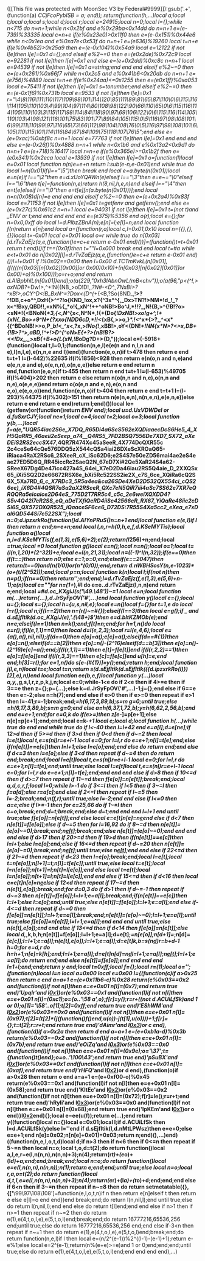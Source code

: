 ([[This file was protected with MoonSec V3 by Federal#9999]]):gsub('.+', (function(a) _CCjFcoPybISB = a; end)); return(function(h,...)local a;local t;local o;local s;local d;local r;local e=24915;local n=0;local l={};while n<715 do n=n+1;while n<0x2bf and e%0x29ba<0x14dd do n=n+1 e=(e-739)%33335 local c=n+e if(e%0x23e0)>0x11f0 then e=(e-0x151)%0x44e6 while n<0x1ea and e%0xa7e<0x53f do n=n+1 e=(e*636)%19260 local t=n+e if(e%0x4b52)>0x25a9 then e=(e-0x104)%0x54a9 local e=12122 if not l[e]then l[e]=0x1 d={};end elseif e%2~=0 then e=(e*0x2de)%0x72c9 local e=92281 if not l[e]then l[e]=0x1 end else e=(e+0x2dd)%0xc8c n=n+1 local e=94539 if not l[e]then l[e]=0x1 a=string;end end end elseif e%2~=0 then e=(e+0x261)%0x66f7 while n<0x2c5 and e%0x41b6<0x20db do n=n+1 e=(e*756)%4889 local t=n+e if(e%0x24aa)<=0x1255 then e=(e*0x1ff)%0xa053 local e=75411 if not l[e]then l[e]=0x1 s=tonumber;end elseif e%2~=0 then e=(e-0x1f6)%0x731b local e=9533 if not l[e]then l[e]=0x1 r="\4\8\116\111\110\117\109\98\101\114\120\85\111\89\81\65\87\110\0\6\115\116\114\105\110\103\4\99\104\97\114\80\108\98\122\90\66\110\65\0\6\115\116\114\105\110\103\3\115\117\98\114\84\118\90\97\69\106\122\0\6\115\116\114\105\110\103\4\98\121\116\101\75\83\101\77\89\84\105\115\0\5\116\97\98\108\101\6\99\111\110\99\97\116\65\73\66\112\98\104\108\76\0\5\116\97\98\108\101\6\105\110\115\101\114\116\84\67\84\109\75\118\107\76\5";end else e=(e+0xac)%0xbf8c n=n+1 local e=77763 if not l[e]then l[e]=0x1 end end end else e=(e-0x26f)%0x4888 n=n+1 while n<0x1b6 and e%0x13a2<0x9d1 do n=n+1 e=(e+718)%16417 local r=n+e if(e%0x365e)>=0x1b2f then e=(e*0x341)%0x2eca local e=13939 if not l[e]then l[e]=0x1 o=function(l)local e=0x01 local function n(n)e=e+n return l:sub(e-n,e-0x01)end while true do local l=n(0x01)if(l=="\5")then break end local e=a.byte(n(0x01))local e=n(e)if l=="\2"then e=d.xUoYQAWn(e)elseif l=="\3"then e=e~="\0"elseif l=="\6"then t[e]=function(n,e)return h(8,nil,h,e,n)end elseif l=="\4"then e=t[e]elseif l=="\0"then e=t[e][n(a.byte(n(0x01)))];end local n=n(0x08)d[n]=e end end end elseif e%2~=0 then e=(e+0x2a4)%0x83f local e=71153 if not l[e]then l[e]=0x1 t=getfenv and getfenv();end else e=(e+0x27c)%0x61c2 n=n+1 local e=94031 if not l[e]then l[e]=0x1 t=(not t)and _ENV or t;end end end end end e=(e*375)%5356 end o(r);local e={};for n=0x0,0xff do local l=d.PlbzZBnA(n);e[n]=l;e[l]=n;end local function f(n)return e[n];end local a=(function(r,a)local c,l=0x01,0x10 local n={{},{},{}}local t=-0x01 local e=0x01 local o=r while true do n[0x03][d.rTvZaEjz(a,e,(function()e=c+e return e-0x01 end)())]=(function()t=t+0x01 return t end)()if t==(0x0f)then t=""l=0x000 break end end local t=#a while e<t+0x01 do n[0x02][l]=d.rTvZaEjz(a,e,(function()e=c+e return e-0x01 end)())l=l+0x01 if l%0x02==0x00 then l=0x00 d.TCTmKvkL(n[0x01],(f((((n[0x03][n[0x02][0x00]]or 0x00)*0x10)+(n[0x03][n[0x02][0x01]]or 0x00)+o)%0x100)));o=r+o;end end return d.AIBpbhlL(n[0x01])end);o(a(229,"0xh3lAbnOwL(mB<chv"));o(a(96,"p<{^!,>oxND*B?_+Dw!>,^+!N{{NB_>oD!D!,,_?N#-<D^,,7NxB!>?^x*B!>,oCY^D<!B_BxN^=?Dox<{D*^{_+{<B,?So{8ND_,!__>?^!DB,c+o*^,DxH{>^^?!o{KND_!ox,x?{<?!>^3x*^{,_Dx>TN?!>NM*!d_!_?x<^!Bxy,QBD!!,+xN%{_*o!{_xN^!++^oNB!>Bo^J,*!!?_,N!{<?!><h{DB!,B{N!{+BB,!<Nx*!{x!{o<>B,>^<!D+,{*^o^{,?,!+<,x<,,?>{!B!?o><sN*!{<BNoN{_*3,{<,N^_{x<,N^N*,!{+(Do{!_DxNB!>xo!g+*^,!+{xN{_Bo>+9^N+{*?xxo{NDD6cD,*!!<_{xB{,>>o,}_*.!<_^x*{>?,,^<x*{{^BDoNB!>>o,P_*b!<_^x*<,?x,>_!No{!_,xBB!>,oY<{DN!_+!NN{x*N>?<>*x,DB+{!B>?^>,aBD,!^+!>D^{*^oN_>*E{+?>{nB!B?><<!Dx_,_>xB{+B+o{L{xN,!B*oDg?D+>{D,"));local e=(-5918+(function()local t,l=0,1;(function(n,e,l)e(e(n and n,l,n and e),l(n,l,e),e(n,n,e and l))end)(function(e,o,n)if t>478 then return e end t=t+1 l=(l-442)%22635 if(l%1856)<928 then return e(n(o,n and n,e)and e(e,n,e and e),o(e,n,n),o(n,e,e))else return e end return n end,function(e,o,n)if t>455 then return n end t=t+1 l=(l-653)%49705 if(l%404)>202 then return e else return n(o(n,n and n,e),o(n,n and n,e),o(e,e,e))end return o(o(e,n and e,n),e(o,n and e,o),e(e,o,o))end,function(e,n,o)if t>404 then return e end t=t+1 l=(l-293)%44375 if(l%302)>151 then return n(e(n,e,n),n(n,e,n),e(e,n,e))else return e end return e end)return l;end)())local le=(getfenv)or(function()return _ENV end);local u=d.UxVDWDel or d.fuSxrCJY;local ne=1;local c=4;local t=2;local o=3;local function y(b,...)local f=a(e,"UQR54iac2S6e_X7DQ_R65Di4a6ScS562eXQDiaaecDcS6He5_4_XH5QaRR5_46aeii2eSeep_a74__Q4RS5_7FD2BSQ7556De7XD7_SX72_aXeDEiS2RS2eccSX47_,4QR7R474Xc45aSeeR_4X774DcQXR55c 2c4ceSe64cQe576DDQ5zX544cQSa4iai26DXeScXROaQ65-iRiaca4RaX2RSc6_2SXeeR_cX_iSc62D6;e2S4S7e50eZD56mai4ae2eS4eae27ED5D6Q_RR45iccRc2SaeQ2N_67eD7Xi#2Qe5XaR24S4a62-SReeX67Dg4De47icc427a4S_64ei_X7eD2Da46iau2RS5Q4aie_D_2XXQSx65_iXi5SQ2D2e66672RSX6e_bXi5Rc522SS2ie2X_c7S_6ce_XQiRa6cQ2S6X_5Xa7RD_*6_c_X7RDc3_5R5a4ea&ca26SDe4XeD2D532QX554ci_cQS26ee)_iX6D4#4QSR7aSa2aX2RSceR_QXc7eN5QiR7iii4aSc7SS62e7XR7eQRQQRa5eicaice2D64eS_775D2T7RR5c4_c5c_2e6weiXQXDD4?S5v4Q42i7cR2SS_eQ_aDeTXfiQeRD4iiSc42566eR_RX67_YiQaRe48iic2cDSi6S_QX572DXQR525_iQaaceSF6ce6_D72DS:7R55S4Xa5cc2_eXea_e7xDal6QD544Si7c522SX");local n=0;d.ipzxrkRo(function()d.AIYnPRuS()n=n+1 end)local function e(e,l)if l then return n end;n=e+n;end local l,n,r=h(0,h,e,f,d.KSeMYTis);local function a()local n,l=d.KSeMYTis(f,e(1,3),e(5,6)+2);e(2);return(l*256)+n;end;local _=true;local _=0 local function g()local e=n();local n=n();local o=1;local t=(l(n,1,20)*(2^32))+e;local e=l(n,21,31);local n=((-1)^l(n,32));if(e==0)then if(t==_)then return n*0;else e=1;o=0;end;elseif(e==2047)then return(t==0)and(n*(1/0))or(n*(0/0));end;return d.nWBHSosY(n,e-1023)*(o+(t/(2^52)));end;local p=n;local function k(n)local l;if(not n)then n=p();if(n==0)then return'';end;end;l=d.rTvZaEjz(f,e(1,3),e(5,6)+n-1);e(n)local e=""for n=(1+_),#l do e=e..d.rTvZaEjz(l,n,n)end return e;end;local _=#d.oc_KXgiJ(s('\49.\48'))~=1 local e=n;local function m(...)return{...},d.JrSyFpOV('#',...)end local function y()local e={};local u={};local s={};local h={u,s,nil,e};local e=n()local f={}for t=1,e do local l=r();local n;if(l==2)then n=(r()~=#{});elseif(l==3)then local e=g();if _ and d.sEjfItik(d.oc_KXgiJ(e),'.(\48+)$')then e=d.bItKZMOb(e);end n=e;elseif(l==1)then n=k();end;f[t]=n;end;for h=1,n()do local e=r();if(l(e,1,1)==0)then local d=l(e,2,3);local r=l(e,4,6);local e={a(),a(),nil,nil};if(d==0)then e[o]=a();e[c]=a();elseif(d==#{1})then e[o]=n();elseif(d==b[2])then e[o]=n()-(2^16)elseif(d==b[3])then e[o]=n()-(2^16)e[c]=a();end;if(l(r,1,1)==1)then e[t]=f[e[t]]end if(l(r,2,2)==1)then e[o]=f[e[o]]end if(l(r,3,3)==1)then e[c]=f[e[c]]end u[h]=e;end end;h[3]=r();for e=1,n()do s[e-(#{1})]=y();end;return h;end;local function j(l,e,n)local t=e;local t=n;return s(d.sEjfItik(d.sEjfItik(({d.ipzxrkRo(l)})[2],e),n))end local function ee(b,e,f)local function y(...)local a,y,_,g,s,l,r,z,p,k,j,n;local e=0;while-1<e do if 2<e then if 4>=e then if 3==e then z={};p={...};else k=d.JrSyFpOV('#',...)-1;j={};end else if 6==e then e=-2;else n=h(7);end end else if e>0 then if e>=0 then repeat if e>1 then l=-41;r=-1;break;end;_=h(6,17,3,89,b);s=m g=0;until true;else _=h(6,17,3,89,b);s=m g=0;end else a=h(6,37,1,72,b);y=h(6,62,2,56,b);end end e=e+1;end;for e=0,k do if(e>=_)then z[e-_]=p[e+1];else n[e]=p[e+1];end;end;local e=k-_+1 local e;local d;local function h(...)while true do end end while true do if l<-40 then l=l+42 end e=a[l];d=e[ne];if 12>d then if 5>=d then if 3>d then if 0<d then if d~=2 then local l=e[t]local t,e=s(n[l](u(n,l+1,e[o])))r=e+l-1 local e=0;for l=l,r do e=e+1;n[l]=t[e];end;else if(n[e[t]]==e[c])then l=l+1;else l=e[o];end;end else do return end;end else if d<=3 then l=e[o];else if 3<d then repeat if d~=4 then do return end;break;end;local l=e[t]local t,e=s(n[l](u(n,l+1,e[o])))r=e+l-1 local e=0;for l=l,r do e=e+1;n[l]=t[e];end;until true;else local l=e[t]local t,e=s(n[l](u(n,l+1,e[o])))r=e+l-1 local e=0;for l=l,r do e=e+1;n[l]=t[e];end;end end end else if d>8 then if 10<=d then if d>=7 then repeat if 11~=d then f[e[o]]=n[e[t]];break;end;local a,d,c,r,f;local l=0;while l>-1 do if 3<=l then if l<5 then if 3~=l then f=a[d];else r=a[c];end else if 2<=l then repeat if l~=5 then l=-2;break;end;n(f,r);until true;else l=-2;end end else if l<=0 then a=e;else if l>=-1 then for e=25,66 do if 1~=l then c=o;break;end;d=t;break;end;else d=t;end end end l=l+1 end until true;else f[e[o]]=n[e[t]];end else local e=e[t]n[e]=n[e](u(n,e+1,r))end else if d<7 then n[e[t]]=f[e[o]];else if d~=5 then for l=16,92 do if 8~=d then n[e[t]]=(e[o]~=0);break;end;n[e[t]]();break;end;else n[e[t]]=(e[o]~=0);end end end end else if d>17 then if 20>=d then if 19>d then if(n[e[t]]==e[c])then l=l+1;else l=e[o];end;else if 16<=d then repeat if d~=20 then n[e[t]]=(e[o]~=0);break;end;n[e[t]]();until true;else n[e[t]]();end end else if 22<=d then if 21~=d then repeat if d<23 then l=e[o];break;end;local l=e[t];local t=n[e[o]];n[l+1]=t;n[l]=t[e[c]];until true;else local t=e[t];local l=n[e[o]];n[t+1]=l;n[t]=l[e[c]];end else local t=e[t];local l=n[e[o]];n[t+1]=l;n[t]=l[e[c]];end end else if 15<=d then if d<16 then local e=e[t]n[e]=n[e](u(n,e+1,r))else if 12<d then repeat if 17~=d then n(e[t],e[o]);break;end;for d=0,3 do if d>1 then if d~=-1 then repeat if d~=3 then n[e[t]]=f[e[o]];l=l+1;e=a[l];break;end;if(n[e[t]]==e[c])then l=l+1;else l=e[o];end;until true;else n[e[t]]=f[e[o]];l=l+1;e=a[l];end else if-4<=d then repeat if d~=0 then f[e[o]]=n[e[t]];l=l+1;e=a[l];break;end;n[e[t]]=(e[o]~=0);l=l+1;e=a[l];until true;else f[e[o]]=n[e[t]];l=l+1;e=a[l];end end end until true;else n(e[t],e[o]);end end else if 13<=d then if d<14 then f[e[o]]=n[e[t]];else local d,_,k,b,h;n[e[t]]=f[e[o]];l=l+1;e=a[l];d=e[t];_=n[e[o]];n[d+1]=_;n[d]=_[e[c]];l=l+1;e=a[l];n(e[t],e[o]);l=l+1;e=a[l];d=e[t]k,b=s(n[d](u(n,d+1,e[o])))r=b+d-1 h=0;for e=d,r do h=h+1;n[e]=k[h];end;l=l+1;e=a[l];d=e[t]n[d]=n[d](u(n,d+1,r))l=l+1;e=a[l];n[e[t]]();l=l+1;e=a[l];do return end;end else n[e[t]]=f[e[o]];end end end end l=1+l;end;end;return y end;local t=0xff;local f={};local r=(1);local o='';(function(n)local l=n local a=0x00 local e=0x00 l={(function(c)if a>0x25 then return c end a=a+1 e=(e+0x11b6-c)%0x28 return(e%0x03==0x2 and(function(l)if not n[l]then e=e+0x01 n[l]=(0x7);end return true end)'Upqlr'and l[0x1](0x135+c))or(e%0x03==0x1 and(function(l)if not n[l]then e=e+0x01 n[l]=(0xc1);o={o..'\58 a',o};f[r]=y();r=r+((not d.ACUiLfSk)and 1 or 0);o[1]='\58'..o[1];t[2]=0xff;end return true end)'EShWM'and l[0x2](c+0xa9))or(e%0x03==0x0 and(function(l)if not n[l]then e=e+0x01 n[l]=(0x97);t[2]=(t[2]*(j(function()f()end,u(o))-j(t[1],u(o))))+1;f[r]={};t=t[2];r=r+t;end return true end)'dAimr'and l[0x3](c+0x68))or c end),(function(d)if a>0x2a then return d end a=a+1 e=(e+0xb1a-d)%0x3b return(e%0x03==0x2 and(function(l)if not n[l]then e=e+0x01 n[l]=(0x7b);end return true end)'eOiZq'and l[0x3](0x2f0+d))or(e%0x03==0x0 and(function(l)if not n[l]then e=e+0x01 n[l]=(0x9e);o='\37';t={function()t()end};o=o..'\100\43';end return true end)'pSuBX'and l[0x1](d+0x75))or(e%0x03==0x1 and(function(l)if not n[l]then e=e+0x01 n[l]=(0xaf);end return true end)'rHFQ_'and l[0x2](d+0x1f9))or d end),(function(o)if a>0x28 then return o end a=a+1 e=(e+0xf00-o)%0x45 return(e%0x03==0x1 and(function(l)if not n[l]then e=e+0x01 n[l]=(0x58);end return true end)'KItEc'and l[0x2](0x31f+o))or(e%0x03==0x2 and(function(l)if not n[l]then e=e+0x01 n[l]=(0x72);f[r]=le();r=r+t;end return true end)'hRyli'and l[0x3](o+0x349))or(e%0x03==0x0 and(function(l)if not n[l]then e=e+0x01 n[l]=(0x68);end return true end)'IpKEm'and l[0x1](o+0x351))or o end)}l[0x2](0x23ab)end){};local e=ee(u(f));return e(...);end return y((function()local n={}local e=0x01;local l;if d.ACUiLfSk then l=d.ACUiLfSk(y)else l=''end if d.sEjfItik(l,d.nMtLPWsz)then e=e+0;else e=e+1;end n[e]=0x02;n[n[e]+0x01]=0x03;return n;end)(),...)end)((function(n,e,l,o,t,d)local d;if n>3 then if n<6 then if 0<=n then repeat if 5~=n then local n=o;local t,o,d=t(2);do return function()local a,l,e,r=e(l,n(n,n),n(n,n)+3);n(4);return(r*t)+(e*o)+(l*d)+a;end;end;break;end;local n=o;do return function()local e=e(l,n(n,n),n(n,n));n(1);return e;end;end;until true;else local n=o;local r,a,o=t(2);do return function()local d,t,l,e=e(l,n(n,n),n(n,n)+3);n(4);return(e*r)+(l*a)+(t*o)+d;end;end;end else if 6<n then if 3~=n then repeat if n~=8 then do return setmetatable({},{['__\99\97\108\108']=function(e,l,o,t,n)if n then return e[n]elseif t then return e else e[l]=o end end})end break;end;do return l(n,nil,l);end until true;else do return l(n,nil,l);end end else do return t[l]end;end end else if n>1 then if n>=1 then repeat if n~=2 then do return e(1),e(4,t,o,l,e),e(5,t,o,l)end;break;end;do return 16777216,65536,256 end;until true;else do return 16777216,65536,256 end;end else if-3<n then repeat if n~=1 then do return e(1),e(4,t,o,l,e),e(5,t,o,l)end;break;end;do return function(n,e,l)if l then local e=(n/2^(e-1))%2^((l-1)-(e-1)+1);return e-e%1;else local e=2^(e-1);return(n%(e+e)>=e)and 1 or 0;end;end;end;until true;else do return e(1),e(4,t,o,l,e),e(5,t,o,l)end;end end end end),...)
